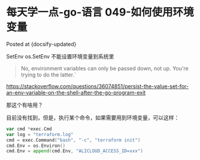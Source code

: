 # 每天学一点-go-语言 049-如何使用环境变量
Posted at {docsify-updated}

SetEnv
os.SetEnv 不能设置环境变量到系统里
> No, environment variables can only be passed down, not up. You're trying to do the latter.`

https://stackoverflow.com/questions/36074851/persist-the-value-set-for-an-env-variable-on-the-shell-after-the-go-program-exit

那这个有啥用？

目前没有找到，但是，执行某个命令，如果需要用到环境变量，可以这样：

```go
var cmd *exec.Cmd
var log = "terraform.log"
cmd = exec.Command("bash", "-c", "terraform init")
cmd.Env = os.Environ()
cmd.Env = append(cmd.Env, "ALICLOUD_ACCESS_ID=xxx")
```

